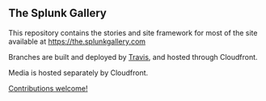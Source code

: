 The Splunk Gallery
--------
This repository contains the stories and site framework for most of the site available at https://the.splunkgallery.com

Branches are built and deployed by [Travis](https://travis-ci.org/acharlieh/splunk_gallery), and hosted through Cloudfront.

Media is hosted separately by Cloudfront.

[Contributions welcome!](./CONTRIBUTING.md)
